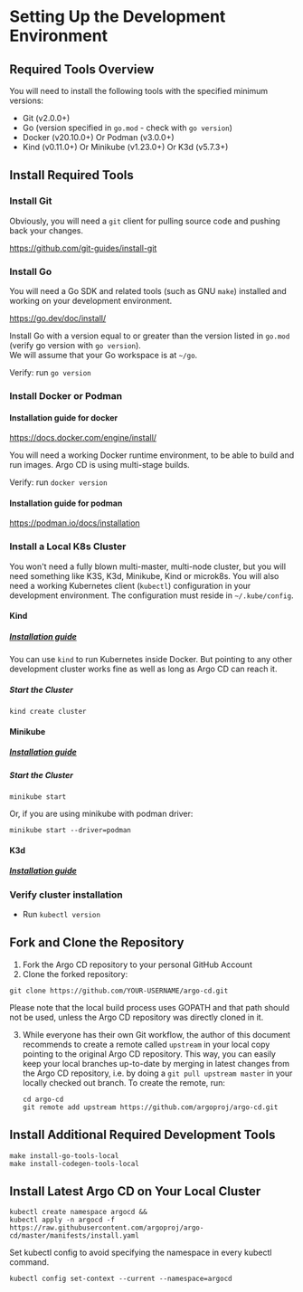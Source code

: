 # Setting Up the Development Environment

## Required Tools Overview

You will need to install the following tools with the specified minimum versions:

* Git (v2.0.0+)
* Go (version specified in `go.mod` - check with `go version`)
* Docker (v20.10.0+) Or Podman (v3.0.0+)
* Kind (v0.11.0+) Or Minikube (v1.23.0+) Or K3d (v5.7.3+)



## Install Required Tools

### Install Git

Obviously, you will need a `git` client for pulling source code and pushing back your changes.

<https://github.com/git-guides/install-git>


### Install Go

You will need a Go SDK and related tools (such as GNU `make`) installed and working on your development environment.

<https://go.dev/doc/install/>

Install Go with a version equal to or greater than the version listed in `go.mod` (verify go version with `go version`).  
We will assume that your Go workspace is at `~/go`.

Verify: run `go version`

### Install Docker or Podman

#### Installation guide for docker

<https://docs.docker.com/engine/install/>

You will need a working Docker runtime environment, to be able to build and run images. Argo CD is using multi-stage builds. 

Verify: run `docker version`

#### Installation guide for podman

<https://podman.io/docs/installation>

### Install a Local K8s Cluster

You won't need a fully blown multi-master, multi-node cluster, but you will need something like K3S, K3d, Minikube, Kind or microk8s. You will also need a working Kubernetes client (`kubectl`) configuration in your development environment. The configuration must reside in `~/.kube/config`.

#### Kind

##### [Installation guide](https://kind.sigs.k8s.io/docs/user/quick-start)

You can use `kind` to run Kubernetes inside Docker. But pointing to any other development cluster works fine as well as long as Argo CD can reach it.

##### Start the Cluster
```shell
kind create cluster
```

#### Minikube

##### [Installation guide](https://minikube.sigs.k8s.io/docs/start)

##### Start the Cluster
```shell
minikube start
```

Or, if you are using minikube with podman driver:

```shell
minikube start --driver=podman
```

#### K3d

##### [Installation guide](https://k3d.io/stable/#quick-start)

### Verify cluster installation

* Run `kubectl version` 


## Fork and Clone the Repository
1. Fork the Argo CD repository to your personal GitHub Account
2. Clone the forked repository:
```shell
git clone https://github.com/YOUR-USERNAME/argo-cd.git
```
   Please note that the local build process uses GOPATH and that path should not be used, unless the Argo CD repository was directly cloned in it.

3. While everyone has their own Git workflow, the author of this document recommends to create a remote called `upstream` in your local copy pointing to the original Argo CD repository. This way, you can easily keep your local branches up-to-date by merging in latest changes from the Argo CD repository, i.e. by doing a `git pull upstream master` in your locally checked out branch.
   To create the remote, run:
   ```shell
   cd argo-cd
   git remote add upstream https://github.com/argoproj/argo-cd.git
   ```

## Install Additional Required Development Tools


```shell
make install-go-tools-local
make install-codegen-tools-local
```

## Install Latest Argo CD on Your Local Cluster

```shell
kubectl create namespace argocd &&
kubectl apply -n argocd -f https://raw.githubusercontent.com/argoproj/argo-cd/master/manifests/install.yaml
```

Set kubectl config to avoid specifying the namespace in every kubectl command.  

```shell
kubectl config set-context --current --namespace=argocd
```

